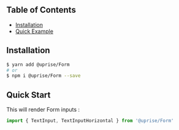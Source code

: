 ## Table of Contents

- [Installation](#installation)
- [Quick Example](#quick-start)

## Installation

```bash
$ yarn add @uprise/Form 
# or
$ npm i @uprise/Form --save
```

## Quick Start

This will render Form inputs :

```javascript
import { TextInput, TextInputHorizontal } from '@uprise/Form'
```
